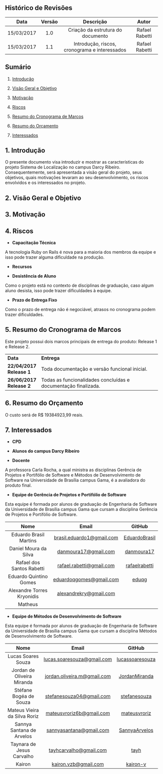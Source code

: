 ## Histórico de Revisões

| Data | Versão | Descrição | Autor |
|:----:|:------:|:---------:|:-----:|
|15/03/2017|1.0|Criação da estrutura do documento|Rafael Rabetti|
|15/03/2017|1.1|Introdução, riscos, cronograma e interessados|Rafael Rabetti|

## Sumário
1.   [Introdução](#1-introdução)

2.   [Visão Geral e Objetivo](#2-visão-geral-e-objetivo)

3.   [Motivação](#3-motivação)

4.   [Riscos](#4-riscos)

5.   [Resumo do Cronograma de Marcos](#5-resumo-do-cronograma-de-marcos)

6.   [Resumo do Orçamento](#6-resumo-do-orçamento)

7.   [Interessados](#7-interessados)

## 1. Introdução

O presente documento visa introduzir e mostrar as características do projeto Sistema de Localização no campus Darcy Ribeiro. Consequentemente, será apresentada a visão geral do projeto, seus objetivos, quais motivações levaram ao seu desenvolvimento, os riscos envolvidos e os interessados no projeto.

## 2. Visão Geral e Objetivo

## 3. Motivação

## 4. Riscos

* **Capacitação Técnica**

A tecnologia Ruby on Rails é nova para a maioria dos membros da equipe e isso pode trazer alguma dificuldade na produção.

* **Recursos**



* **Desistência de Aluno**

Como o projeto está no contexto de disciplinas de graduação, caso algum aluno desista, isso pode trazer dificuldades à equipe.

* **Prazo de Entrega Fixo**

Como o prazo de entrega não é negociável, atrasos no cronograma podem trazer dificuldades.

## 5. Resumo do Cronograma de Marcos

Este projeto possui dois marcos principais de entrega do produto: Release 1 e Release 2.

| | |
|-|-|
|**Data**|**Entrega**|
|**22/04/2017** <br /> **Release 1**| Toda documentação e versão funcional inicial.|
|**26/06/2017** <br /> **Release 2**| Todas as funcionalidades concluídas e documentação finalizada.|

## 6. Resumo do Orçamento

O custo será de R$ 19384923,99 reais.

## 7. Interessados

* **CPD**

* **Alunos do campus Darcy Ribeiro**

* **Docente**

A professora Carla Rocha, a qual ministra as disciplinas Gerência de Projetos e Portifólio de Software e Métodos de Desenvolvimento de Software na Universidade de Brasília campus Gama, é a avaliadora do produto final.

* **Equipe de Gerência de Projetos e Portifólio de Software**

Esta equipe é formada por alunos de graduação de Engenharia de Software da Universidade de Brasília campus Gama que cursam a disciplina Gerência de Projetos e Portifólio de Software.

|              **Nome**                |            **__Email__**              |      **GitHub** |
|:-------------------------------:|:---------------------------:|:---------------------------:| 
|Eduardo Brasil Martins   |<brasil.eduardo1@gmail.com>| [EduardoBrasil](https://github.com/EduardoBrasil)|
|Daniel Moura da Silva        |<danmoura17@gmail.com>| [danmoura17](https://github.com/danmoura17) |
|Rafael dos Santos Rabetti    |<rafael.rabetti@gmail.com> |[rafaelrabetti](https://github.com/rafaelrabetti) |
|Eduardo Quintino Gomes       | <eduardoqgomes@gmail.com>| [eduqg](https://github.com/eduqg)|
|Alexandre Torres Kryonidis     |<alexandrekry@gmail.com> | |
|Matheus|                  | |

* **Equipe de Métodos de Desenvolvimento de Software**

Esta equipe é formada por alunos de graduação de Engenharia de Software da Universidade de Brasília campus Gama que cursam a disciplina Métodos de Desenvolvimento de Software.


|              **Nome**                |            **__Email__**             |     **GitHub** |
|:-------------------------------:|:---------------------------:|:---------------------------:| 
|Lucas Soares Souza	|<lucas.soaresouza@gmail.com>|  [lucassoaresouza](https://github.com/lucassoaresouza)| 
|Jordan de Oliveira Miranda   |<jordan.oliveira.m@gmail.com>| [JordanMiranda](https://github.com/JordanMiranda) |
|Stéfane Bogéa de Souza	   |<stefanesouza04@gmail.com>| [stefanesouza](https://github.com/stefanesouza)|
|Mateus Vieira da Silva Roriz	 |<mateusvroriz6b@gmail.com>|[mateusvroriz](https://github.com/mateusvroriz) |
|Sannya Santana de Arvelos	|<sannyasantana@gmail.com>| [SannyaArvelos](https://github.com/SannyaArvelos)|
|Taynara de Jesus Carvalho	|<tayhcarvalho@gmail.com>| [tayh](https://github.com/tayh)|
|Kairon			|     <kairon.vzb@gmail.com>            | [kairon-v](https://github.com/kairon-v)|
